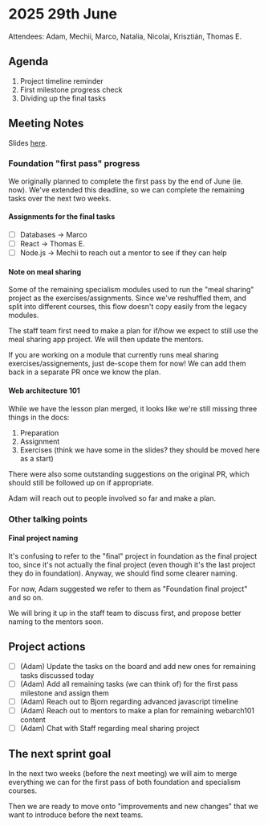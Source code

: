 # 2025 29th June

Attendees: Adam, Mechii, Marco, Natalia, Nicolai, Krisztián, Thomas E.

## Agenda

1. Project timeline reminder
2. First milestone progress check
3. Dividing up the final tasks

## Meeting Notes

Slides [here](https://docs.google.com/presentation/d/1iwgzUofy1fRGtnJUHWApGRY70xh7jl_ignUjrAwWb9E/edit?slide=id.p#slide=id.p).

### Foundation "first pass" progress

We originally planned to complete the first pass by the end of June (ie. now). We've extended this deadline, so we can complete the remaining tasks over the next two weeks.

#### Assignments for the final tasks

- [ ] Databases -> Marco
- [ ] React -> Thomas E.
- [ ] Node.js -> Mechii to reach out a mentor to see if they can help

#### Note on meal sharing

Some of the remaining specialism modules used to run the "meal sharing" project as the exercises/assignments. Since we've reshuffled them, and split into different courses, this flow doesn't copy easily from the legacy modules.

The staff team first need to make a plan for if/how we expect to still use the meal sharing app project. We will then update the mentors.

If you are working on a module that currently runs meal sharing exercises/assignements, just de-scope them for now! We can add them back in a separate PR once we know the plan.

#### Web architecture 101

While we have the lesson plan merged, it looks like we're still missing three things in the docs:

1. Preparation
2. Assignment
3. Exercises (think we have some in the slides? they should be moved here as a start)

There were also some outstanding suggestions on the original PR, which should still be followed up on if appropriate.

Adam will reach out to people involved so far and make a plan.

### Other talking points

#### Final project naming

It's confusing to refer to the "final" project in foundation as the final project too, since it's not actually the final project (even though it's the last project they do in foundation). Anyway, we should find some clearer naming.

For now, Adam suggested we refer to them as "Foundation final project" and so on.

We will bring it up in the staff team to discuss first, and propose better naming to the mentors soon.

## Project actions

- [ ] (Adam) Update the tasks on the board and add new ones for remaining tasks discussed today
- [ ] (Adam) Add all remaining tasks (we can think of) for the first pass milestone and assign them
- [ ] (Adam) Reach out to Bjorn regarding advanced javascript timeline
- [ ] (Adam) Reach out to mentors to make a plan for remaining webarch101 content
- [ ] (Adam) Chat with Staff regarding meal sharing project

## The next sprint goal

In the next two weeks (before the next meeting) we will aim to merge everything we can for the first pass of both foundation and specialism courses.

Then we are ready to move onto "improvements and new changes" that we want to introduce before the next teams.
